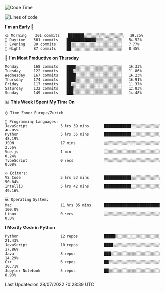 <!--START_SECTION:waka-->
![Code Time](http://img.shields.io/badge/Code%20Time-0%20secs-blue)

![Lines of code](https://img.shields.io/badge/From%20Hello%20World%20I%27ve%20Written-13%20Million%20lines%20of%20code-blue)

**I'm an Early 🐤** 

```text
🌞 Morning    301 commits    ███████░░░░░░░░░░░░░░░░░░   29.25% 
🌆 Daytime    561 commits    █████████████░░░░░░░░░░░░   54.52% 
🌃 Evening    80 commits     ██░░░░░░░░░░░░░░░░░░░░░░░   7.77% 
🌙 Night      87 commits     ██░░░░░░░░░░░░░░░░░░░░░░░   8.45%

```
📅 **I'm Most Productive on Thursday** 

```text
Monday       168 commits    ████░░░░░░░░░░░░░░░░░░░░░   16.33% 
Tuesday      122 commits    ███░░░░░░░░░░░░░░░░░░░░░░   11.86% 
Wednesday    167 commits    ████░░░░░░░░░░░░░░░░░░░░░   16.23% 
Thursday     174 commits    ████░░░░░░░░░░░░░░░░░░░░░   16.91% 
Friday       117 commits    ██░░░░░░░░░░░░░░░░░░░░░░░   11.37% 
Saturday     132 commits    ███░░░░░░░░░░░░░░░░░░░░░░   12.83% 
Sunday       149 commits    ███░░░░░░░░░░░░░░░░░░░░░░   14.48%

```


📊 **This Week I Spent My Time On** 

```text
⌚︎ Time Zone: Europe/Zurich

💬 Programming Languages: 
JavaScript               5 hrs 39 mins       ████████████░░░░░░░░░░░░░   48.85% 
Python                   5 hrs 35 mins       ████████████░░░░░░░░░░░░░   48.19% 
JSON                     17 mins             ░░░░░░░░░░░░░░░░░░░░░░░░░   2.56% 
Vue.js                   1 min               ░░░░░░░░░░░░░░░░░░░░░░░░░   0.24% 
TypeScript               0 secs              ░░░░░░░░░░░░░░░░░░░░░░░░░   0.08%

🔥 Editors: 
VS Code                  5 hrs 53 mins       ████████████░░░░░░░░░░░░░   50.84% 
IntelliJ                 5 hrs 42 mins       ████████████░░░░░░░░░░░░░   49.16%

💻 Operating System: 
Mac                      11 hrs 35 mins      █████████████████████████   100.0% 
Linux                    0 secs              ░░░░░░░░░░░░░░░░░░░░░░░░░   0.0%

```

**I Mostly Code in Python** 

```text
Python                   12 repos            █████░░░░░░░░░░░░░░░░░░░░   21.43% 
JavaScript               10 repos            ████░░░░░░░░░░░░░░░░░░░░░   17.86% 
Java                     8 repos             ███░░░░░░░░░░░░░░░░░░░░░░   14.29% 
C++                      6 repos             ██░░░░░░░░░░░░░░░░░░░░░░░   10.71% 
Jupyter Notebook         5 repos             ██░░░░░░░░░░░░░░░░░░░░░░░   8.93%

```



 Last Updated on 28/07/2022 20:28:39 UTC
<!--END_SECTION:waka-->　　
